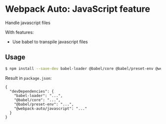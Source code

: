 #  Webpack Auto: JavaScript feature

Handle javascript files

With features:
* Use babel to transpile javascript files

## Usage

```sh
$ npm install --save-dev babel-loader @babel/core @babel/preset-env @webpack-auto/javascript
```

Result in `package.json`:

```jsonc
{
  "devDependencies": {
    "babel-loader": "...",
    "@babel/core": "...",
    "@babel/preset-env": "...",
    "@webpack-auto/javascript": "..."
  }
}
```
